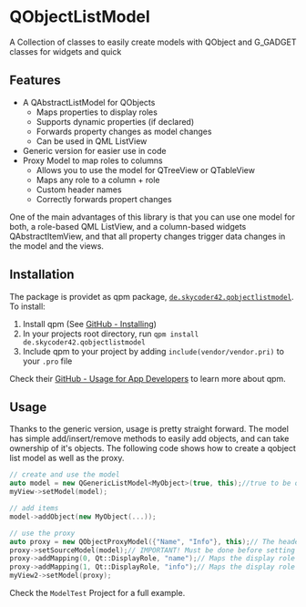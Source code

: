 # QObjectListModel
A Collection of classes to easily create models with QObject and G_GADGET classes for widgets and quick

## Features
- A QAbstractListModel for QObjects
	- Maps properties to display roles
	- Supports dynamic properties (if declared)
	- Forwards property changes as model changes
	- Can be used in QML ListView
- Generic version for easier use in code
- Proxy Model to map roles to columns
	- Allows you to use the model for QTreeView or QTableView
	- Maps any role to a column + role
	- Custom header names
	- Correctly forwards propert changes
	
One of the main advantages of this library is that you can use one model for both, a role-based QML ListView, and a column-based widgets QAbstractItemView, and that all property changes trigger data changes in the model and the views.

## Installation
The package is providet as qpm package, [`de.skycoder42.qobjectlistmodel`](https://www.qpm.io/packages/de.skycoder42.qobjectlistmodel/index.html). To install:

1. Install qpm (See [GitHub - Installing](https://github.com/Cutehacks/qpm/blob/master/README.md#installing))
2. In your projects root directory, run `qpm install de.skycoder42.qobjectlistmodel`
3. Include qpm to your project by adding `include(vendor/vendor.pri)` to your `.pro` file

Check their [GitHub - Usage for App Developers](https://github.com/Cutehacks/qpm/blob/master/README.md#usage-for-app-developers) to learn more about qpm.

## Usage
Thanks to the generic version, usage is pretty straight forward. The model has simple add/insert/remove methods to easily add objects, and can take ownership of it's objects. The following code shows how to create a qobject list model as well as the proxy.

```cpp
// create and use the model
auto model = new QGenericListModel<MyObject>(true, this);//true to be owner of objects
myView->setModel(model);

// add items
model->addObject(new MyObject(...));

// use the proxy
auto proxy = new QObjectProxyModel({"Name", "Info"}, this);// The headers. In this case 2 colums with the given headers are created
proxy->setSourceModel(model);// IMPORTANT! Must be done before setting up the mappings
proxy->addMapping(0, Qt::DisplayRole, "name");// Maps the display role of column 0 to the "name" role of the source model
proxy->addMapping(1, Qt::DisplayRole, "info");// Maps the display role of column 1 to the "name" role of the source model
myView2->setModel(proxy);
```

Check the `ModelTest` Project for a full example.